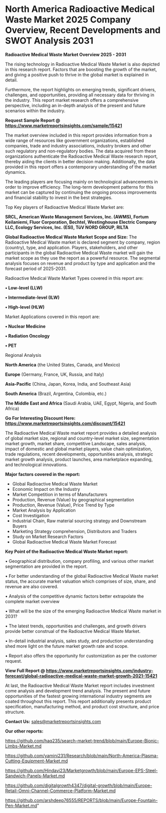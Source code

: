 # North America Radioactive Medical Waste Market 2025 Company Overview, Recent Developments and SWOT Analysis 2031

<Strong> Radioactive Medical Waste Market Overview 2025 - 2031</strong>

The rising technology in Radioactive Medical Waste Market is also depicted in this research report. Factors that are boosting the growth of the market, and giving a positive push to thrive in the global market is explained in detail.

Furthermore, the report highlights on emerging trends, significant drivers, challenges, and opportunities, providing all necessary data for thriving in the industry. This report market research offers a comprehensive perspective, including an in-depth analysis of the present and future scenarios within the industry.

<strong>Request Sample Report @ <a href=https://www.marketreportsinsights.com/sample/15421>https://www.marketreportsinsights.com/sample/15421</a></strong>

The market overview included in this report provides information from a wide range of resources like government organizations, established companies, trade and industry associations, industry brokers and other such regulatory and non-regulatory bodies. The data acquired from these organizations authenticate the Radioactive Medical Waste research report, thereby aiding the clients in better decision making. Additionally, the data provided in this report offers a contemporary understanding of the market dynamics.

The leading players are focusing mainly on technological advancements in order to improve efficiency. The long-term development patterns for this market can be captured by continuing the ongoing process improvements and financial stability to invest in the best strategies.

Top Key players of Radioactive Medical Waste Market are:

<strong>SRCL, American Waste Management Services, Inc. (AWMS), Fortum Keilaniemi, Fluor Corporation, Bechtel, Westinghouse Electric Company LLC, Ecology Services, Inc. (ESI), TüV NORD GROUP, RILTA</strong>

<strong><b>Global Radioactive Medical Waste Market Scope and Size:</b></strong>
The Radioactive Medical Waste market is declared segment by company, region (country), type, and application. Players, stakeholders, and other participants in the global Radioactive Medical Waste market will gain the market scope as they use the report as a powerful resource. The segmental analysis focuses on revenue and product by type and application and the forecast period of 2025-2031.

Radioactive Medical Waste Market Types covered in this report are:

<strong>• Low-level (LLW)

• Intermediate-level (ILW)

• High-level (HLW)</strong>

Market Applications covered in this report are:

<strong>• Nuclear Medicine

• Radiation Oncology

• PET</strong> 

Regional Analysis

<strong>North America</strong> (the United States, Canada, and Mexico)

<strong>Europe</strong> (Germany, France, UK, Russia, and Italy)

<strong>Asia-Pacific</strong> (China, Japan, Korea, India, and Southeast Asia)

<strong>South America</strong> (Brazil, Argentina, Colombia, etc.)

<strong>The Middle East and Africa</strong> (Saudi Arabia, UAE, Egypt, Nigeria, and South Africa)

<strong>Go For Interesting Discount Here: <a href=https://www.marketreportsinsights.com/discount/15421>https://www.marketreportsinsights.com/discount/15421</a></strong>

The Radioactive Medical Waste market report provides a detailed analysis of global market size, regional and country-level market size, segmentation market growth, market share, competitive Landscape, sales analysis, impact of domestic and global market players, value chain optimization, trade regulations, recent developments, opportunities analysis, strategic market growth analysis, product launches, area marketplace expanding, and technological innovations.

<strong><b>Major factors covered in the report:</b></strong>
<ul>
  <li>Global Radioactive Medical Waste Market </li>
  <li>Economic Impact on the Industry</li>
  <li>Market Competition in terms of Manufacturers</li>
  <li>Production, Revenue (Value) by geographical segmentation</li>
  <li>Production, Revenue (Value), Price Trend by Type</li>
  <li>Market Analysis by Application</li>
  <li>Cost Investigation</li>
  <li>Industrial Chain, Raw material sourcing strategy and Downstream Buyers</li>
  <li>Marketing Strategy comprehension, Distributors and Traders</li>
  <li>Study on Market Research Factors</li>
  <li>Global Radioactive Medical Waste Market Forecast</li>
</ul>

<strong><b>Key Point of the Radioactive Medical Waste Market report:</b></strong>

• Geographical distribution, company profiling, and various other market segmentation are provided in the report.

• For better understanding of the global Radioactive Medical Waste market status, the accurate market valuation which comprises of size, share, and revenue are also covered.

• Analysis of the competitive dynamic factors better extrapolate the complete market overview

• What will be the size of the emerging Radioactive Medical Waste market in 2031?

• The latest trends, opportunities and challenges, and growth drivers provide better construal of the Radioactive Medical Waste Market.

• In-detail industrial analysis, sales study, and production understanding shed more light on the future market growth rate and scope.

• Report also offers the opportunity for customization as per the customer request.

<strong><b>View Full Report @ <a href=https://www.marketreportsinsights.com/industry-forecast/global-radioactive-medical-waste-market-growth-2021-15421>https://www.marketreportsinsights.com/industry-forecast/global-radioactive-medical-waste-market-growth-2021-15421</a></b></strong>


At last, the Radioactive Medical Waste Market report includes investment come analysis and development trend analysis. The present and future opportunities of the fastest growing international industry segments are coated throughout this report. This report additionally presents product specification, manufacturing method, and product cost structure, and price structure.

<strong>Contact Us:</strong>
sales@marketreportsinsights.com

<strong>Our other reports:</strong>

<a href=https://github.com/haq235/search-market-trend/blob/main/Europe-Bionic-Limbs-Market.md>https://github.com/haq235/search-market-trend/blob/main/Europe-Bionic-Limbs-Market.md</a>

<a href=https://github.com/yamini231/Research/blob/main/North-America-Plasma-Cutting-Equipment-Market.md>https://github.com/yamini231/Research/blob/main/North-America-Plasma-Cutting-Equipment-Market.md</a>

<a href=https://github.com/Hindavi23/Marketgrowth/blob/main/Europe-EPS-Steel-Sandwich-Panels-Market.md>https://github.com/Hindavi23/Marketgrowth/blob/main/Europe-EPS-Steel-Sandwich-Panels-Market.md</a>

<a href=https://github.com/digitalgrowth4347/digital-growth/blob/main/Europe-Retail-Omni-Channel-Commerce-Platform-Market.md>https://github.com/digitalgrowth4347/digital-growth/blob/main/Europe-Retail-Omni-Channel-Commerce-Platform-Market.md</a>

<a href=https://github.com/arshdeep76555/REPORTS/blob/main/Europe-Fountain-Pen-Market.md>https://github.com/arshdeep76555/REPORTS/blob/main/Europe-Fountain-Pen-Market.md</a>"
